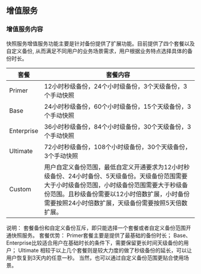 ## 增值服务 

### 增值服务内容

快照服务增值服务功能主要是针对备份提供了扩展功能。目前提供了四个套餐以及自定义备份, 从而满足不同用户的业务场景需求，用户根据业务特点选择具体的备份时长。

| 套餐        |  套餐内容  |
| ---------  | -------- |
|  Primer  |  12小时秒级备份，24个小时级备份，3个天级备份，3个手动快照  |
|  Base  |  24小时秒级备份，60个小时级备份，15个天级备份，3个手动快照  |
|  Enterprise  |  36小时秒级备份，84个小时级备份，30个天级备份，3个手动快照  |
|  Ultimate  |  72小时秒级备份，108个小时级备份，30个天级备份，3个手动快照  |
|  Custom  |  用户自定义备份范围，最低自定义开通要求为12小时秒级备份、24小时备份、5天级备份。天级备份范围需要大于小时级备份范围，小时级备份范围需要大于秒级备份范围。且秒级备份需要以12小时倍数扩展，小时备份需要按照24小时倍数扩展，天级备份需要按照5天倍数扩展。  |


说明：
 套餐备份和自定义备份互斥，即只能选择一个套餐或者自定义备份范围开通快照服务。
套餐优势：
 Primer套餐主要是提供了最基础的备份时长；
 Base、Enterprise比较适合用户在基础时长的条件下，需要保留更长时间天级备份的用户；
 Ultimate 相较于以上几个套餐则是较大力度的做了秒级备份的延长，可以让用户恢复到3天内的任意一秒。 当然，也可以通过自定义备份范围更贴合使用场景。
